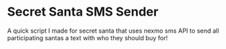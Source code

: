 # Secret Santa SMS Sender
A quick script I made for secret santa that uses nexmo sms API to send all participating santas a text with who they should buy for!
